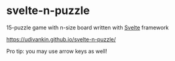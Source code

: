 # svelte-n-puzzle
15-puzzle game with n-size board written with [Svelte](https://svelte.dev/) framework

https://udivankin.github.io/svelte-n-puzzle/

Pro tip: you may use arrow keys as well!